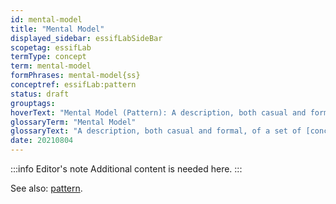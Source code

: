 ```yaml
---
id: mental-model
title: "Mental Model"
displayed_sidebar: essifLabSideBar
scopetag: essifLab
termType: concept
term: mental-model
formPhrases: mental-model{ss}
conceptref: essifLab:pattern
status: draft
grouptags:
hoverText: "Mental Model (Pattern): A description, both casual and formal, of a set of Concepts (ideas), relations between them, and constraints, that together form a coherent and consistent 'viewpoint', or 'way of thinking' about a certain topic."
glossaryTerm: "Mental Model"
glossaryText: "A description, both casual and formal, of a set of [concept](@) (ideas), relations between them, and constraints, that together form a coherent and consistent 'viewpoint', or 'way of thinking' about a certain topic."
date: 20210804
---
```


:::info Editor's note
Additional content is needed here.
:::

See also: [pattern](@).